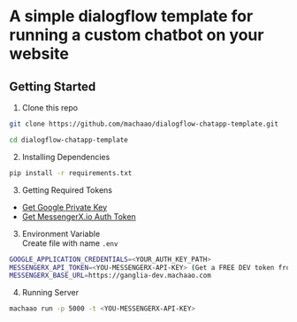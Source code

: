 # A simple dialogflow template for running a custom chatbot on your website

## Getting Started

1. Clone this repo
```bash
git clone https://github.com/machaao/dialogflow-chatapp-template.git

cd dialogflow-chatapp-template
```

2. Installing Dependencies
```bash
pip install -r requirements.txt
```

3. Getting Required Tokens
- [Get Google Private Key](https://cloud.google.com/dialogflow/es/docs/quick/setup)
- [Get MessengerX.io Auth Token](https://blog.messengerx.io/tutorials/get-api-token-for-messengerx-io-chat-app-marketplace/)

3. Environment Variable  
Create file with name ```.env```
```bash
GOOGLE_APPLICATION_CREDENTIALS=<YOUR_AUTH_KEY_PATH>
MESSENGERX_API_TOKEN=<YOU-MESSENGERX-API-KEY> (Get a FREE DEV token from -> portal.messengerx.io)
MESSENGERX_BASE_URL=https://ganglia-dev.machaao.com
```

4. Running Server
```bash
machaao run -p 5000 -t <YOU-MESSENGERX-API-KEY>
```
